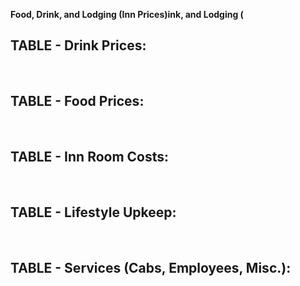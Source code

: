 **Food, Drink, and Lodging (Inn Prices)ink, and Lodging (**


## **TABLE - Drink Prices:**

 

## **TABLE - Food Prices:**

 

## **TABLE - Inn Room Costs:**

 

## **TABLE - Lifestyle Upkeep:**

 

## **TABLE - Services (Cabs, Employees, Misc.):** 

 

